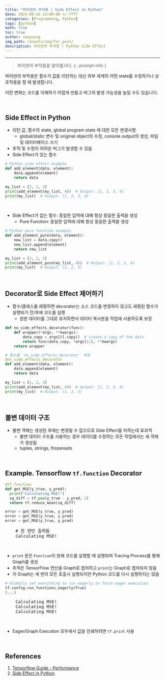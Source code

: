```yaml
---
title: "파이썬의 부작용 | Side Effect in Python"
date: 2023-09-26 13:00:00 +/-TTTT
categories: [Programming, Python]
tags: [python]
math: true
toc: true
author: seoyoung
img_path: /assets/img/for_post/
description: 파이썬의 부작용 | Python Side Effect
---
```



------------------------

> 파이썬의 부작용을 알아봅시다.
{: .prompt-info }

파이썬의 부작용은 함수가 값을 리턴하는 대신 외부 세계의 어떤 state를 수정하거나 상호작용을 할 때 발생합니다.

이런 변화는 코드를 이해하기 어렵게 만들고 버그의 발생 가능성을 높일 수도 있습니다. 

&nbsp;
&nbsp;
&nbsp;

## **Side Effect in Python**
- 리턴 값, 함수의 state, global program state 에 대한 모든 변경사항
  - global/static 변수 및 original object의 수정, console output의 생성, 파일 및 데이터베이스 쓰기
- 추적 및 수정이 어려운 버그가 발생할 수 있음
- Side Effect가 있는 함수

```python
# Python side effect example
def add_element(data, element):
    data.append(element)
    return data
 
my_list = [1, 2, 3]
print(add_element(my_list, 4))  # Output: [1, 2, 3, 4]
print(my_list)  # Output: [1, 2, 3, 4]
```

&nbsp;
&nbsp;
&nbsp;


- Side Effect가 없는 함수: 동일한 입력에 대해 항상 동일한 출력을 생성
  - Pure Function: 동일한 입력에 대해 항상 동일한 출력을 생성

```python
# Python pure function example
def add_element_pure(data, element):
    new_list = data.copy()
    new_list.append(element)
    return new_list
 
my_list = [1, 2, 3]
print(add_element_pure(my_list, 4))  # Output: [1, 2, 3, 4]
print(my_list)  # Output: [1, 2, 3]
```

&nbsp;
&nbsp;
&nbsp;


## **Decorator로 Side Effect 제어하기**
- 함수/클래스를 래핑하면 decorator는 소스 코드를 변경하지 않고도 래핑된 함수가 실행되기 전/후에 코드를 실행
  - 원본 데이터를 그대로 유지하면서 데이터 복사본을 작업에 사용하도록 보장

```python
def no_side_effects_decorator(func):
    def wrapper(*args, **kwargs):
        data_copy = args[0].copy()  # create a copy of the data
        return func(data_copy, *args[1:], **kwargs)
    return wrapper

# 함수를 `no_side_effects_decorator` 래핑
@no_side_effects_decorator
def add_element(data, element):
    data.append(element)
    return data
 
my_list = [1, 2, 3]
print(add_element(my_list, 4))  # Output: [1, 2, 3, 4]
print(my_list)  # Output: [1, 2, 3]
```

&nbsp;
&nbsp;
&nbsp;

## **불변 데이터 구조**
- 불변 객체는 생성된 후에는 변경될 수 없으므로 Side Effect를 피하는데 효과적
  - 불변 데이터 구조를 사용하는 경우 데이터를 수정하는 모든 작업에서는 새 객체가 생성됨
  - tuples, strings, frozensets

&nbsp;
&nbsp;
&nbsp;

## **Example. Tensorflow `tf.function` Decorator**

```python
@tf.function
def get_MSE(y_true, y_pred):
  print("Calculating MSE!")
  sq_diff = tf.pow(y_true - y_pred, 2)
  return tf.reduce_mean(sq_diff)

error = get_MSE(y_true, y_pred)
error = get_MSE(y_true, y_pred)
error = get_MSE(y_true, y_pred)
```

<pre>
    # 한 번만 출력됨
    Calculating MSE!
</pre>

&nbsp;
&nbsp;
&nbsp;

- `print` 문은 `Function`이 원래 코드를 실행할 때 실행되며 Tracing Process를 통해 Graph를 생성 
- 추적은 TensorFlow 연산을 Graph로 캡처하고 `print`는 Graph로 캡처되지 않음 
- 이 Graph는 세 번의 모든 호출시 실행되지만 Python 코드를 다시 실행하지는 않음

```python
# Globally set everything to run eagerly to force eager execution.
tf.config.run_functions_eagerly(True)
(...)
```

<pre>
    Calculating MSE!
    Calculating MSE!
    Calculating MSE!
</pre>

&nbsp;
&nbsp;
&nbsp;

- Eager/Graph Execution 모두에서 값을 인쇄하려면 `tf.print` 사용


&nbsp;
&nbsp;
&nbsp;


## References
1. [Tensorflow Guide - Performance](https://www.tensorflow.org/guide/)
2. [Side Effect in Python](https://ecoagi.ai/topics/Python/side-effect-in-python)

